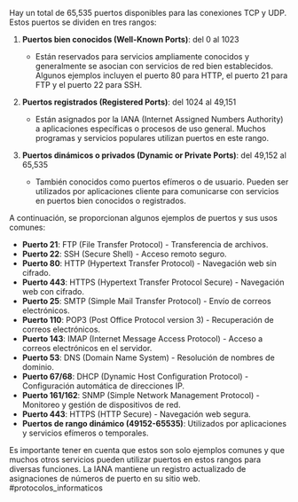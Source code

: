 Hay un total de 65,535 puertos disponibles para las conexiones TCP y UDP. Estos puertos se dividen en tres rangos:

1. **Puertos bien conocidos (Well-Known Ports)**: del 0 al 1023
   - Están reservados para servicios ampliamente conocidos y generalmente se asocian con servicios de red bien establecidos. Algunos ejemplos incluyen el puerto 80 para HTTP, el puerto 21 para FTP y el puerto 22 para SSH.

2. **Puertos registrados (Registered Ports)**: del 1024 al 49,151
   - Están asignados por la IANA (Internet Assigned Numbers Authority) a aplicaciones específicas o procesos de uso general. Muchos programas y servicios populares utilizan puertos en este rango.

3. **Puertos dinámicos o privados (Dynamic or Private Ports)**: del 49,152 al 65,535
   - También conocidos como puertos efímeros o de usuario. Pueden ser utilizados por aplicaciones cliente para comunicarse con servicios en puertos bien conocidos o registrados.

A continuación, se proporcionan algunos ejemplos de puertos y sus usos comunes:

- **Puerto 21**: FTP (File Transfer Protocol) - Transferencia de archivos.
- **Puerto 22**: SSH (Secure Shell) - Acceso remoto seguro.
- **Puerto 80**: HTTP (Hypertext Transfer Protocol) - Navegación web sin cifrado.
- **Puerto 443**: HTTPS (Hypertext Transfer Protocol Secure) - Navegación web con cifrado.
- **Puerto 25**: SMTP (Simple Mail Transfer Protocol) - Envío de correos electrónicos.
- **Puerto 110**: POP3 (Post Office Protocol version 3) - Recuperación de correos electrónicos.
- **Puerto 143**: IMAP (Internet Message Access Protocol) - Acceso a correos electrónicos en el servidor.
- **Puerto 53**: DNS (Domain Name System) - Resolución de nombres de dominio.
- **Puerto 67/68**: DHCP (Dynamic Host Configuration Protocol) - Configuración automática de direcciones IP.
- **Puerto 161/162**: SNMP (Simple Network Management Protocol) - Monitoreo y gestión de dispositivos de red.
- **Puerto 443**: HTTPS (HTTP Secure) - Navegación web segura.
- **Puertos de rango dinámico (49152-65535)**: Utilizados por aplicaciones y servicios efímeros o temporales.

Es importante tener en cuenta que estos son solo ejemplos comunes y que muchos otros servicios pueden utilizar puertos en estos rangos para diversas funciones. La IANA mantiene un registro actualizado de asignaciones de números de puerto en su sitio web.
#protocolos_informaticos
